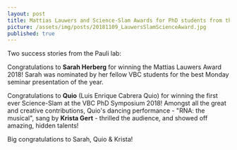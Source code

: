 ```yaml
---
layout: post
title: Mattias Lauwers and Science-Slam Awards for PhD students from the Pauli Lab
picture: /assets/img/posts/20181109_LauwersSlamScienceAward.jpg
published: true
---
```

Two success stories from the Pauli lab:

Congratulations to **Sarah Herberg** for winning the Mattias Lauwers Award 2018! Sarah was nominated by her fellow VBC students for the best Monday seminar presentation of the year. 

Congratulations to **Quio** (Luis Enrique Cabrera Quio) for winning the first ever Science-Slam at the VBC PhD Symposium 2018! Amongst all the great and creative contributions, Quio's dancing performance - "RNA: the musical", sang by **Krista Gert** - thrilled the audience, and showed off amazing, hidden talents! 

Big congratulations to Sarah, Quio & Krista!
